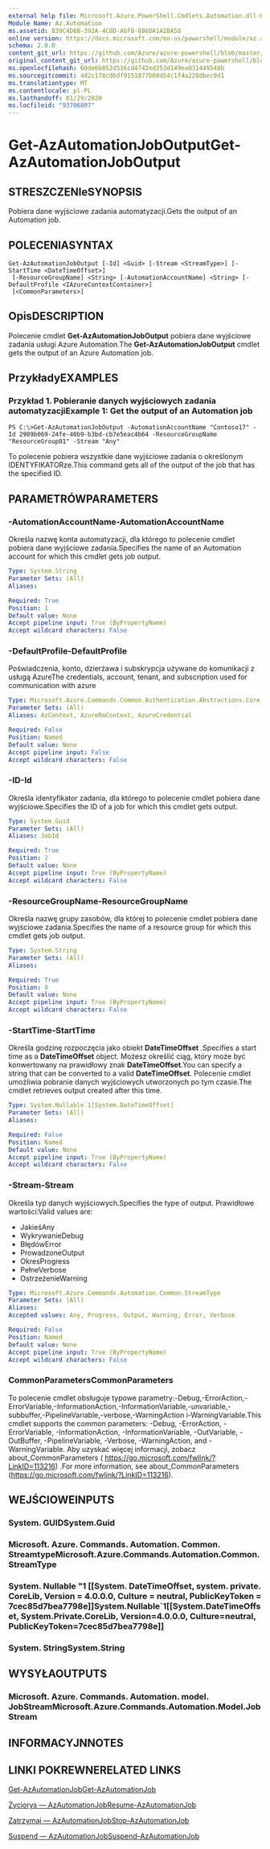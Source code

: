 ```yaml
---
external help file: Microsoft.Azure.PowerShell.Cmdlets.Automation.dll-Help.xml
Module Name: Az.Automation
ms.assetid: B39C4D6B-392A-4C8D-A6FB-886DA1A2BA58
online version: https://docs.microsoft.com/en-us/powershell/module/az.automation/get-azautomationjoboutput
schema: 2.0.0
content_git_url: https://github.com/Azure/azure-powershell/blob/master/src/Automation/Automation/help/Get-AzAutomationJobOutput.md
original_content_git_url: https://github.com/Azure/azure-powershell/blob/master/src/Automation/Automation/help/Get-AzAutomationJobOutput.md
ms.openlocfilehash: 60de6b852d516cd4742ed253d149ea031449548b
ms.sourcegitcommit: 4d2c178cd6df9151877b08d54c1f4a228dbec9d1
ms.translationtype: MT
ms.contentlocale: pl-PL
ms.lasthandoff: 01/29/2020
ms.locfileid: "93706807"
---
```

# <span data-ttu-id="e51ec-101">Get-AzAutomationJobOutput</span><span class="sxs-lookup"><span data-stu-id="e51ec-101">Get-AzAutomationJobOutput</span></span>

## <span data-ttu-id="e51ec-102">STRESZCZENIe</span><span class="sxs-lookup"><span data-stu-id="e51ec-102">SYNOPSIS</span></span>
<span data-ttu-id="e51ec-103">Pobiera dane wyjściowe zadania automatyzacji.</span><span class="sxs-lookup"><span data-stu-id="e51ec-103">Gets the output of an Automation job.</span></span>

## <span data-ttu-id="e51ec-104">POLECENIA</span><span class="sxs-lookup"><span data-stu-id="e51ec-104">SYNTAX</span></span>

```
Get-AzAutomationJobOutput [-Id] <Guid> [-Stream <StreamType>] [-StartTime <DateTimeOffset>]
 [-ResourceGroupName] <String> [-AutomationAccountName] <String> [-DefaultProfile <IAzureContextContainer>]
 [<CommonParameters>]
```

## <span data-ttu-id="e51ec-105">Opis</span><span class="sxs-lookup"><span data-stu-id="e51ec-105">DESCRIPTION</span></span>
<span data-ttu-id="e51ec-106">Polecenie cmdlet **Get-AzAutomationJobOutput** pobiera dane wyjściowe zadania usługi Azure Automation.</span><span class="sxs-lookup"><span data-stu-id="e51ec-106">The **Get-AzAutomationJobOutput** cmdlet gets the output of an Azure Automation job.</span></span>

## <span data-ttu-id="e51ec-107">Przykłady</span><span class="sxs-lookup"><span data-stu-id="e51ec-107">EXAMPLES</span></span>

### <span data-ttu-id="e51ec-108">Przykład 1. Pobieranie danych wyjściowych zadania automatyzacji</span><span class="sxs-lookup"><span data-stu-id="e51ec-108">Example 1: Get the output of an Automation job</span></span>
```
PS C:\>Get-AzAutomationJobOutput -AutomationAccountName "Contoso17" -Id 2989b069-24fe-40b9-b3bd-cb7e5eac4b64 -ResourceGroupName "ResourceGroup01" -Stream "Any"
```

<span data-ttu-id="e51ec-109">To polecenie pobiera wszystkie dane wyjściowe zadania o określonym IDENTYFIKATORze.</span><span class="sxs-lookup"><span data-stu-id="e51ec-109">This command gets all of the output of the job that has the specified ID.</span></span>

## <span data-ttu-id="e51ec-110">PARAMETRÓW</span><span class="sxs-lookup"><span data-stu-id="e51ec-110">PARAMETERS</span></span>

### <span data-ttu-id="e51ec-111">-AutomationAccountName</span><span class="sxs-lookup"><span data-stu-id="e51ec-111">-AutomationAccountName</span></span>
<span data-ttu-id="e51ec-112">Określa nazwę konta automatyzacji, dla którego to polecenie cmdlet pobiera dane wyjściowe zadania.</span><span class="sxs-lookup"><span data-stu-id="e51ec-112">Specifies the name of an Automation account for which this cmdlet gets job output.</span></span>

```yaml
Type: System.String
Parameter Sets: (All)
Aliases:

Required: True
Position: 1
Default value: None
Accept pipeline input: True (ByPropertyName)
Accept wildcard characters: False
```

### <span data-ttu-id="e51ec-113">-DefaultProfile</span><span class="sxs-lookup"><span data-stu-id="e51ec-113">-DefaultProfile</span></span>
<span data-ttu-id="e51ec-114">Poświadczenia, konto, dzierżawa i subskrypcja używane do komunikacji z usługą Azure</span><span class="sxs-lookup"><span data-stu-id="e51ec-114">The credentials, account, tenant, and subscription used for communication with azure</span></span>

```yaml
Type: Microsoft.Azure.Commands.Common.Authentication.Abstractions.Core.IAzureContextContainer
Parameter Sets: (All)
Aliases: AzContext, AzureRmContext, AzureCredential

Required: False
Position: Named
Default value: None
Accept pipeline input: False
Accept wildcard characters: False
```

### <span data-ttu-id="e51ec-115">-ID</span><span class="sxs-lookup"><span data-stu-id="e51ec-115">-Id</span></span>
<span data-ttu-id="e51ec-116">Określa identyfikator zadania, dla którego to polecenie cmdlet pobiera dane wyjściowe.</span><span class="sxs-lookup"><span data-stu-id="e51ec-116">Specifies the ID of a job for which this cmdlet gets output.</span></span>

```yaml
Type: System.Guid
Parameter Sets: (All)
Aliases: JobId

Required: True
Position: 2
Default value: None
Accept pipeline input: True (ByPropertyName)
Accept wildcard characters: False
```

### <span data-ttu-id="e51ec-117">-ResourceGroupName</span><span class="sxs-lookup"><span data-stu-id="e51ec-117">-ResourceGroupName</span></span>
<span data-ttu-id="e51ec-118">Określa nazwę grupy zasobów, dla której to polecenie cmdlet pobiera dane wyjściowe zadania.</span><span class="sxs-lookup"><span data-stu-id="e51ec-118">Specifies the name of a resource group for which this cmdlet gets job output.</span></span>

```yaml
Type: System.String
Parameter Sets: (All)
Aliases:

Required: True
Position: 0
Default value: None
Accept pipeline input: True (ByPropertyName)
Accept wildcard characters: False
```

### <span data-ttu-id="e51ec-119">-StartTime</span><span class="sxs-lookup"><span data-stu-id="e51ec-119">-StartTime</span></span>
<span data-ttu-id="e51ec-120">Określa godzinę rozpoczęcia jako obiekt **DateTimeOffset** .</span><span class="sxs-lookup"><span data-stu-id="e51ec-120">Specifies a start time as a **DateTimeOffset** object.</span></span>
<span data-ttu-id="e51ec-121">Możesz określić ciąg, który może być konwertowany na prawidłowy znak **DateTimeOffset**.</span><span class="sxs-lookup"><span data-stu-id="e51ec-121">You can specify a string that can be converted to a valid **DateTimeOffset**.</span></span>
<span data-ttu-id="e51ec-122">Polecenie cmdlet umożliwia pobranie danych wyjściowych utworzonych po tym czasie.</span><span class="sxs-lookup"><span data-stu-id="e51ec-122">The cmdlet retrieves output created after this time.</span></span>

```yaml
Type: System.Nullable`1[System.DateTimeOffset]
Parameter Sets: (All)
Aliases:

Required: False
Position: Named
Default value: None
Accept pipeline input: True (ByPropertyName)
Accept wildcard characters: False
```

### <span data-ttu-id="e51ec-123">-Stream</span><span class="sxs-lookup"><span data-stu-id="e51ec-123">-Stream</span></span>
<span data-ttu-id="e51ec-124">Określa typ danych wyjściowych.</span><span class="sxs-lookup"><span data-stu-id="e51ec-124">Specifies the type of output.</span></span>
<span data-ttu-id="e51ec-125">Prawidłowe wartości:</span><span class="sxs-lookup"><span data-stu-id="e51ec-125">Valid values are:</span></span> 
- <span data-ttu-id="e51ec-126">Jakieś</span><span class="sxs-lookup"><span data-stu-id="e51ec-126">Any</span></span>
- <span data-ttu-id="e51ec-127">Wykrywanie</span><span class="sxs-lookup"><span data-stu-id="e51ec-127">Debug</span></span>
- <span data-ttu-id="e51ec-128">Błędów</span><span class="sxs-lookup"><span data-stu-id="e51ec-128">Error</span></span>
- <span data-ttu-id="e51ec-129">Prowadzone</span><span class="sxs-lookup"><span data-stu-id="e51ec-129">Output</span></span>
- <span data-ttu-id="e51ec-130">Okres</span><span class="sxs-lookup"><span data-stu-id="e51ec-130">Progress</span></span>
- <span data-ttu-id="e51ec-131">Pełne</span><span class="sxs-lookup"><span data-stu-id="e51ec-131">Verbose</span></span>
- <span data-ttu-id="e51ec-132">Ostrzeżenie</span><span class="sxs-lookup"><span data-stu-id="e51ec-132">Warning</span></span>

```yaml
Type: Microsoft.Azure.Commands.Automation.Common.StreamType
Parameter Sets: (All)
Aliases:
Accepted values: Any, Progress, Output, Warning, Error, Verbose

Required: False
Position: Named
Default value: None
Accept pipeline input: True (ByPropertyName)
Accept wildcard characters: False
```

### <span data-ttu-id="e51ec-133">CommonParameters</span><span class="sxs-lookup"><span data-stu-id="e51ec-133">CommonParameters</span></span>
<span data-ttu-id="e51ec-134">To polecenie cmdlet obsługuje typowe parametry:-Debug,-ErrorAction,-ErrorVariable,-InformationAction,-InformationVariable,-unvariable,-subbuffer,-PipelineVariable,-verbose,-WarningAction i-WarningVariable.</span><span class="sxs-lookup"><span data-stu-id="e51ec-134">This cmdlet supports the common parameters: -Debug, -ErrorAction, -ErrorVariable, -InformationAction, -InformationVariable, -OutVariable, -OutBuffer, -PipelineVariable, -Verbose, -WarningAction, and -WarningVariable.</span></span> <span data-ttu-id="e51ec-135">Aby uzyskać więcej informacji, zobacz about_CommonParameters ( https://go.microsoft.com/fwlink/?LinkID=113216) .</span><span class="sxs-lookup"><span data-stu-id="e51ec-135">For more information, see about_CommonParameters (https://go.microsoft.com/fwlink/?LinkID=113216).</span></span>

## <span data-ttu-id="e51ec-136">WEJŚCIOWE</span><span class="sxs-lookup"><span data-stu-id="e51ec-136">INPUTS</span></span>

### <span data-ttu-id="e51ec-137">System. GUID</span><span class="sxs-lookup"><span data-stu-id="e51ec-137">System.Guid</span></span>

### <span data-ttu-id="e51ec-138">Microsoft. Azure. Commands. Automation. Common. Streamtype</span><span class="sxs-lookup"><span data-stu-id="e51ec-138">Microsoft.Azure.Commands.Automation.Common.StreamType</span></span>

### <span data-ttu-id="e51ec-139">System. Nullable "1 [[System. DateTimeOffset, system. private. CoreLib, Version = 4.0.0.0, Culture = neutral, PublicKeyToken = 7cec85d7bea7798e]]</span><span class="sxs-lookup"><span data-stu-id="e51ec-139">System.Nullable\`1[[System.DateTimeOffset, System.Private.CoreLib, Version=4.0.0.0, Culture=neutral, PublicKeyToken=7cec85d7bea7798e]]</span></span>

### <span data-ttu-id="e51ec-140">System. String</span><span class="sxs-lookup"><span data-stu-id="e51ec-140">System.String</span></span>

## <span data-ttu-id="e51ec-141">WYSYŁA</span><span class="sxs-lookup"><span data-stu-id="e51ec-141">OUTPUTS</span></span>

### <span data-ttu-id="e51ec-142">Microsoft. Azure. Commands. Automation. model. JobStream</span><span class="sxs-lookup"><span data-stu-id="e51ec-142">Microsoft.Azure.Commands.Automation.Model.JobStream</span></span>

## <span data-ttu-id="e51ec-143">INFORMACYJN</span><span class="sxs-lookup"><span data-stu-id="e51ec-143">NOTES</span></span>

## <span data-ttu-id="e51ec-144">LINKI POKREWNE</span><span class="sxs-lookup"><span data-stu-id="e51ec-144">RELATED LINKS</span></span>

[<span data-ttu-id="e51ec-145">Get-AzAutomationJob</span><span class="sxs-lookup"><span data-stu-id="e51ec-145">Get-AzAutomationJob</span></span>](./Get-AzAutomationJob.md)

[<span data-ttu-id="e51ec-146">Życiorys — AzAutomationJob</span><span class="sxs-lookup"><span data-stu-id="e51ec-146">Resume-AzAutomationJob</span></span>](./Resume-AzAutomationJob.md)

[<span data-ttu-id="e51ec-147">Zatrzymaj — AzAutomationJob</span><span class="sxs-lookup"><span data-stu-id="e51ec-147">Stop-AzAutomationJob</span></span>](./Stop-AzAutomationJob.md)

[<span data-ttu-id="e51ec-148">Suspend — AzAutomationJob</span><span class="sxs-lookup"><span data-stu-id="e51ec-148">Suspend-AzAutomationJob</span></span>](./Suspend-AzAutomationJob.md)


